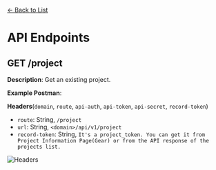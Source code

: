 [<- Back to List](https://github.com/AcuityPPM/APIs/blob/main/endpoints/record.md)

# API Endpoints

## GET /project

**Description**: Get an existing project.

**Example Postman**:

**Headers**(`domain`, `route`, `api-auth`, `api-token`, `api-secret`, `record-token`)

- `route`: String, `/project`
- `url`: String, `<domain>/api/v1/project`
- `record-token`: String, `It's a project_token. You can get it from Project Information Page(Gear) or from the API response of the projects list.`

![Headers](https://github.com/AcuityPPM/APIs/blob/main/img/get_record_headers.webp)
